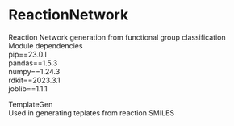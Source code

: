# ReactionNetwork 
Reaction Network generation from functional group classification <br />
Module dependencies <br />
pip==23.0.l<br />
pandas==1.5.3<br />
numpy==1.24.3<br />
rdkit==2023.3.1<br />
joblib==1.1.1 <br />

TemplateGen <br />
Used in generating teplates from reaction SMILES <br />

